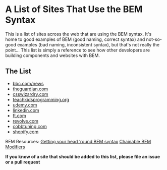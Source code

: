 # A List of Sites That Use the BEM Syntax

This is a list of sites across the web that are using the BEM syntax.
It's home to good examples of BEM (good naming, correct syntax) and not-so-good examples (bad naming, inconsistent syntax), but that's not really the point... This list is simply a reference to see how other developers are building components and websites with BEM.

## The List

* [bbc.com/news](http://www.bbc.com/news)
* [theguardian.com](https://www.theguardian.com/)
* [csswizardry.com](http://csswizardry.com/)
* [teachkidsprogramming.org](http://teachingkidsprogramming.org/)
* [udemy.com](http://udemy.com/)
* [linkedin.com](http://www.linkedin.com/)
* [ft.com](https://www.ft.com/)
* [revolve.com](https://www.revolve.com/)
* [cobbtuning.com](https://www.cobbtuning.com/)
* [shopify.com](https://www.shopify.com/)

BEM Resources:
[Getting your head ’round BEM syntax](http://csswizardry.com/2013/01/mindbemding-getting-your-head-round-bem-syntax/)
[Chainable BEM Modifiers](http://webuild.envato.com/blog/chainable-bem-modifiers/)

**If you know of a site that should be added to this list, please file an issue or a pull request**

